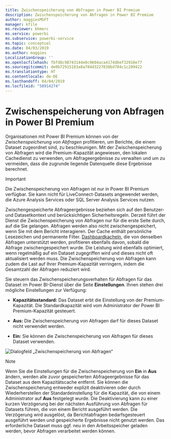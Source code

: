 ```yaml
---
title: Zwischenspeicherung von Abfragen in Power BI Premium
description: Zwischenspeicherung von Abfragen in Power BI Premium
author: maggiesMSFT
manager: kfile
ms.reviewer: bhmerc
ms.service: powerbi
ms.subservice: powerbi-service
ms.topic: conceptual
ms.date: 04/03/2019
ms.author: maggies
LocalizationGroup: ''
ms.openlocfilehash: fbfd8c98743144e0c9604aca4174d6ef32916e77
ms.sourcegitcommit: de0b72915183a8a784d3227838bd704c1c209422
ms.translationtype: HT
ms.contentlocale: de-DE
ms.lasthandoff: 04/04/2019
ms.locfileid: "58914274"
---
```

# <a name="query-caching-in-power-bi-premium"></a>Zwischenspeicherung von Abfragen in Power BI Premium

Organisationen mit Power BI Premium können von der *Zwischenspeicherung von Abfragen* profitieren, um Berichte, die einem Dataset zugeordnet sind, zu beschleunigen. Mit der Zwischenspeicherung von Abfragen wird die Premium-Kapazität angewiesen, den lokalen Cachedienst zu verwenden, um Abfrageergebnisse zu verwalten und um zu vermeiden, dass die zugrunde liegende Datenquelle diese Ergebnisse berechnet.

> [!IMPORTANT]
> Die Zwischenspeicherung von Abfragen ist nur in Power BI Premium verfügbar. Sie kann nicht für LiveConnect-Datasets angewendet werden, die Azure Analysis Services oder SQL Server Analysis Services nutzen.

Zwischengespeicherte Abfrageergebnisse beziehen sich auf den Benutzer- und Datasetkontext und berücksichtigen Sicherheitsregeln. Derzeit führt der Dienst die Zwischenspeicherung von Abfragen nur für die erste Seite durch, auf die Sie gelangen. Abfragen werden also nicht zwischengespeichert, wenn Sie mit dem Bericht interagieren. Der Cache enthält persönliche Lesezeichen und permanente Filter. [Dashboardkacheln](service-dashboard-tiles.md), die von denselben Abfragen unterstützt werden, profitieren ebenfalls davon, sobald die Abfrage zwischengespeichert wurde. Die Leistung wird ebenfalls optimiert, wenn regelmäßig auf ein Dataset zugegriffen wird und dieses nicht oft aktualisiert werden muss. Die Zwischenspeicherung von Abfragen kann zudem die Last auf Ihrer Premium-Kapazität verringern, indem die Gesamtzahl der Abfragen reduziert wird.

Sie steuern das Zwischenspeicherungsverhalten für Abfragen für das Dataset im Power BI-Dienst über die Seite **Einstellungen**. Ihnen stehen drei mögliche Einstellungen zur Verfügung:

- **Kapazitätsstandard:** Das Dataset erbt die Einstellung von der Premium-Kapazität. Die Standardkapazität wird vom Administrator der Power BI Premium-Kapazität gesteuert.

- **Aus:** Die Zwischenspeicherung von Abfragen darf für dieses Dataset nicht verwendet werden.

- **Ein:** Sie können die Zwischenspeicherung von Abfragen für dieses Dataset verwenden.

![Dialogfeld „Zwischenspeicherung von Abfragen“](media/power-bi-query-caching/power-bi-query-caching.png)

> [!NOTE]
> Wenn Sie die Einstellungen für die Zwischenspeicherung von **Ein** in **Aus** ändern, werden alle zuvor gespeicherten Abfrageergebnisse für das Dataset aus dem Kapazitätscache entfernt. Sie können die Zwischenspeicherung entweder explizit deaktivieren oder durch Wiederherstellen der Standardeinstellung für die Kapazität, die von einem Administrator auf **Aus** festgelegt wurde. Die Deaktivierung kann zu einer kurzen Verzögerung bei der nächsten Ausführung von Abfragen für Datasets führen, die von einem Bericht ausgeführt werden. Die Verzögerung wird ausgelöst, da Berichtabfragen bedarfsgesteuert ausgeführt werden und gespeicherte Ergebnisse nicht genutzt werden. Das erforderliche Dataset muss ggf. neu in den Arbeitsspeicher geladen werden, bevor Abfragen verarbeitet werden können.


